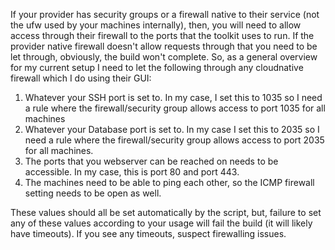 If your provider has security groups or a firewall native to their service (not the ufw used by your machines internally), then, you will need to allow access through their firewall to the ports that the toolkit uses to run. If the provider native firewall doesn't allow requests through that you need to be let through, obviously, the build won't complete. So, as a general overview for my current setup I need to let the following through any cloudnative firewall which I do using their GUI:

1. Whatever your SSH port is set to. In my case, I set this to 1035 so I need a rule where the firewall/security group allows access to port 1035 for all machines
2. Whatever your Database port is set to. In my case I set this to 2035 so I need a rule where the firewall/security group allows access to port 2035 for all machines.
3. The ports that you webserver can be reached on needs to be accessible. In my case, this is port 80 and port 443.
4. The machines need to be able to ping each other, so the ICMP firewall setting needs to be open as well.

These values should all be set automatically by the script, but, failure to set any of these values according to your usage will fail the build (it will likely have timeouts). If you see any timeouts, suspect firewalling issues. 
